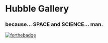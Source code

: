 # Hubble Gallery
### because... SPACE and SCIENCE... man.

[![forthebadge](http://forthebadge.com/images/badges/powered-by-electricity.svg)](http://forthebadge.com)